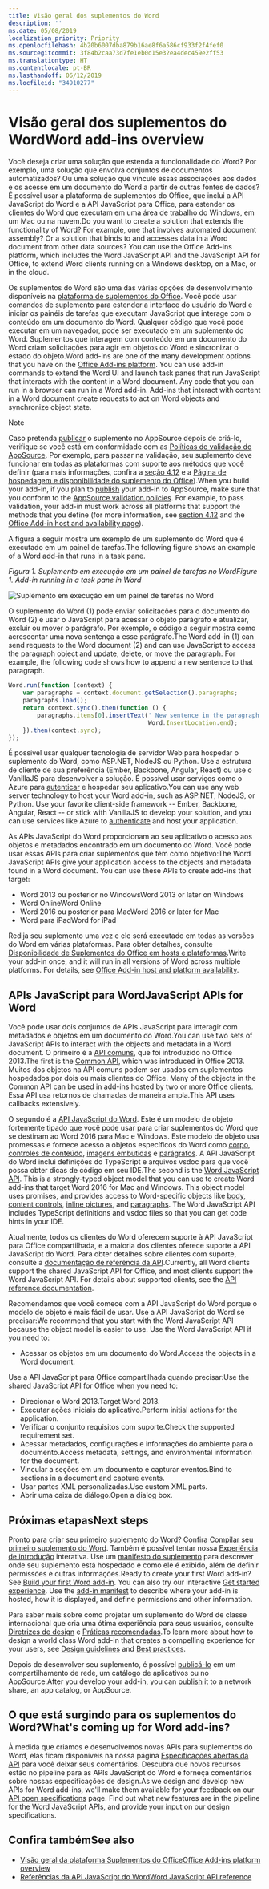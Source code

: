 ```yaml
---
title: Visão geral dos suplementos do Word
description: ''
ms.date: 05/08/2019
localization_priority: Priority
ms.openlocfilehash: 4b20b6007dba879b16ae8f6a586cf933f2f4fef0
ms.sourcegitcommit: 3f84b2caa73d7fe1eb0d15e32ea4dec459e2ff53
ms.translationtype: HT
ms.contentlocale: pt-BR
ms.lasthandoff: 06/12/2019
ms.locfileid: "34910277"
---
```

# <a name="word-add-ins-overview"></a><span data-ttu-id="23005-102">Visão geral dos suplementos do Word</span><span class="sxs-lookup"><span data-stu-id="23005-102">Word add-ins overview</span></span>

<span data-ttu-id="23005-p101">Você deseja criar uma solução que estenda a funcionalidade do Word? Por exemplo, uma solução que envolva conjuntos de documentos automatizados? Ou uma solução que vincule essas associações aos dados e os acesse em um documento do Word a partir de outras fontes de dados? É possível usar a plataforma de suplementos do Office, que inclui a API JavaScript do Word e a API JavaScript para Office, para estender os clientes do Word que executam em uma área de trabalho do Windows, em um Mac ou na nuvem.</span><span class="sxs-lookup"><span data-stu-id="23005-p101">Do you want to create a solution that extends the functionality of Word? For example, one that involves automated document assembly? Or a solution that binds to and accesses data in a Word document from other data sources? You can use the Office Add-ins platform, which includes the Word JavaScript API and the JavaScript API for Office, to extend Word clients running on a Windows desktop, on a Mac, or in the cloud.</span></span>

<span data-ttu-id="23005-p102">Os suplementos do Word são uma das várias opções de desenvolvimento disponíveis na [plataforma de suplementos do Office](../overview/office-add-ins.md). Você pode usar comandos de suplemento para estender a interface do usuário do Word e iniciar os painéis de tarefas que executam JavaScript que interage com o conteúdo em um documento do Word. Qualquer código que você pode executar em um navegador, pode ser executado em um suplemento do Word. Suplementos que interagem com conteúdo em um documento do Word criam solicitações para agir em objetos do Word e sincronizar o estado do objeto.</span><span class="sxs-lookup"><span data-stu-id="23005-p102">Word add-ins are one of the many development options that you have on the [Office Add-ins platform](../overview/office-add-ins.md). You can use add-in commands to extend the Word UI and launch task panes that run JavaScript that interacts with the content in a Word document. Any code that you can run in a browser can run in a Word add-in. Add-ins that interact with content in a Word document create requests to act on Word objects and synchronize object state.</span></span> 

> [!NOTE]
> <span data-ttu-id="23005-p103">Caso pretenda [publicar](../publish/publish.md) o suplemento no AppSource depois de criá-lo, verifique se você está em conformidade com as [Políticas de validação do AppSource](/office/dev/store/validation-policies). Por exemplo, para passar na validação, seu suplemento deve funcionar em todas as plataformas com suporte aos métodos que você definir (para mais informações, confira a [seção 4.12](/office/dev/store/validation-policies#4-apps-and-add-ins-behave-predictably) e a [Página de hospedagem e disponibilidade do suplemento do Office](../overview/office-add-in-availability.md)).</span><span class="sxs-lookup"><span data-stu-id="23005-p103">When you build your add-in, if you plan to [publish](../publish/publish.md) your add-in to AppSource, make sure that you conform to the [AppSource validation policies](/office/dev/store/validation-policies). For example, to pass validation, your add-in must work across all platforms that support the methods that you define (for more information, see [section 4.12](/office/dev/store/validation-policies#4-apps-and-add-ins-behave-predictably) and the [Office Add-in host and availability page](../overview/office-add-in-availability.md)).</span></span>

<span data-ttu-id="23005-113">A figura a seguir mostra um exemplo de um suplemento do Word que é executado em um painel de tarefas.</span><span class="sxs-lookup"><span data-stu-id="23005-113">The following figure shows an example of a Word add-in that runs in a task pane.</span></span>

<span data-ttu-id="23005-114">*Figura 1. Suplemento em execução em um painel de tarefas no Word*</span><span class="sxs-lookup"><span data-stu-id="23005-114">*Figure 1. Add-in running in a task pane in Word*</span></span>

![Suplemento em execução em um painel de tarefas no Word](../images/word-add-in-show-host-client.png)

<span data-ttu-id="23005-p104">O suplemento do Word (1) pode enviar solicitações para o documento do Word (2) e usar o JavaScript para acessar o objeto parágrafo e atualizar, excluir ou mover o parágrafo. Por exemplo, o código a seguir mostra como acrescentar uma nova sentença a esse parágrafo.</span><span class="sxs-lookup"><span data-stu-id="23005-p104">The Word add-in (1) can send requests to the Word document (2) and can use JavaScript to access the paragraph object and update, delete, or move the paragraph. For example, the following code shows how to append a new sentence to that paragraph.</span></span>

```js
Word.run(function (context) {
    var paragraphs = context.document.getSelection().paragraphs;
    paragraphs.load();
    return context.sync().then(function () {
        paragraphs.items[0].insertText(' New sentence in the paragraph.',
                                       Word.InsertLocation.end);
    }).then(context.sync);
});

```

<span data-ttu-id="23005-p105">É possível usar qualquer tecnologia de servidor Web para hospedar o suplemento do Word, como ASP.NET, NodeJS ou Python. Use a estrutura de cliente de sua preferência (Ember, Backbone, Angular, React) ou use o VanillaJS para desenvolver a solução. É possível usar serviços como o Azure para [autenticar](../develop/use-the-oauth-authorization-framework-in-an-office-add-in.md) e hospedar seu aplicativo.</span><span class="sxs-lookup"><span data-stu-id="23005-p105">You can use any web server technology to host your Word add-in, such as ASP.NET, NodeJS, or Python. Use your favorite client-side framework -- Ember, Backbone, Angular, React -- or stick with VanillaJS to develop your solution, and you can use services like Azure to [authenticate](../develop/use-the-oauth-authorization-framework-in-an-office-add-in.md) and host your application.</span></span>

<span data-ttu-id="23005-p106">As APIs JavaScript do Word proporcionam ao seu aplicativo o acesso aos objetos e metadados encontrado em um documento do Word. Você pode usar essas APIs para criar suplementos que têm como objetivo:</span><span class="sxs-lookup"><span data-stu-id="23005-p106">The Word JavaScript APIs give your application access to the objects and metadata found in a Word document. You can use these APIs to create add-ins that target:</span></span>

* <span data-ttu-id="23005-122">Word 2013 ou posterior no Windows</span><span class="sxs-lookup"><span data-stu-id="23005-122">Word 2013 or later on Windows</span></span>
* <span data-ttu-id="23005-123">Word Online</span><span class="sxs-lookup"><span data-stu-id="23005-123">Word Online</span></span>
* <span data-ttu-id="23005-124">Word 2016 ou posterior para Mac</span><span class="sxs-lookup"><span data-stu-id="23005-124">Word 2016 or later for Mac</span></span>
* <span data-ttu-id="23005-125">Word para iPad</span><span class="sxs-lookup"><span data-stu-id="23005-125">Word for iPad</span></span>

<span data-ttu-id="23005-p107">Redija seu suplemento uma vez e ele será executado em todas as versões do Word em várias plataformas. Para obter detalhes, consulte [Disponibilidade de Suplementos do Office em hosts e plataformas](../overview/office-add-in-availability.md).</span><span class="sxs-lookup"><span data-stu-id="23005-p107">Write your add-in once, and it will run in all versions of Word across multiple platforms. For details, see [Office Add-in host and platform availability](../overview/office-add-in-availability.md).</span></span>

## <a name="javascript-apis-for-word"></a><span data-ttu-id="23005-128">APIs JavaScript para Word</span><span class="sxs-lookup"><span data-stu-id="23005-128">JavaScript APIs for Word</span></span>

<span data-ttu-id="23005-129">Você pode usar dois conjuntos de APIs JavaScript para interagir com metadados e objetos em um documento do Word.</span><span class="sxs-lookup"><span data-stu-id="23005-129">You can use two sets of JavaScript APIs to interact with the objects and metadata in a Word document.</span></span> <span data-ttu-id="23005-130">O primeiro é a [API comuns](../reference/javascript-api-for-office.md), que foi introduzido no Office 2013.</span><span class="sxs-lookup"><span data-stu-id="23005-130">The first is the [Common API](../reference/javascript-api-for-office.md), which was introduced in Office 2013.</span></span> <span data-ttu-id="23005-131">Muitos dos objetos na API comuns podem ser usados em suplementos hospedados por dois ou mais clientes do Office. </span><span class="sxs-lookup"><span data-stu-id="23005-131">Many of the objects in the Common API can be used in add-ins hosted by two or more Office clients.</span></span> <span data-ttu-id="23005-132">Essa API usa retornos de chamadas de maneira ampla.</span><span class="sxs-lookup"><span data-stu-id="23005-132">This API uses callbacks extensively.</span></span>

<span data-ttu-id="23005-p109">O segundo é a [API JavaScript do Word](../reference/overview/word-add-ins-reference-overview.md). Este é um modelo de objeto fortemente tipado que você pode usar para criar suplementos do Word que se destinam ao Word 2016 para Mac e Windows. Este modelo de objeto usa promessas e fornece acesso a objetos específicos do Word como [corpo](/javascript/api/word/word.body), [controles de conteúdo](/javascript/api/word/word.contentcontrol), [imagens embutidas](/javascript/api/word/word.inlinepicture) e [parágrafos](/javascript/api/word/word.paragraph). A API JavaScript do Word inclui definições do TypeScript e arquivos vsdoc para que você possa obter dicas de código em seu IDE.</span><span class="sxs-lookup"><span data-stu-id="23005-p109">The second is the [Word JavaScript API](../reference/overview/word-add-ins-reference-overview.md). This is a strongly-typed object model that you can use to create Word add-ins that target Word 2016 for Mac and Windows. This object model uses promises, and provides access to Word-specific objects like [body](/javascript/api/word/word.body), [content controls](/javascript/api/word/word.contentcontrol), [inline pictures](/javascript/api/word/word.inlinepicture), and [paragraphs](/javascript/api/word/word.paragraph). The Word JavaScript API includes TypeScript definitions and vsdoc files so that you can get code hints in your IDE.</span></span>

<span data-ttu-id="23005-p110">Atualmente, todos os clientes do Word oferecem suporte à API JavaScript para Office compartilhada, e a maioria dos clientes oferece suporte à API JavaScript do Word. Para obter detalhes sobre clientes com suporte, consulte a [documentação de referência da API](/office/dev/add-ins/reference/javascript-api-for-office?product=word).</span><span class="sxs-lookup"><span data-stu-id="23005-p110">Currently, all Word clients support the shared JavaScript API for Office, and most clients support the Word JavaScript API. For details about supported clients, see the [API reference documentation](/office/dev/add-ins/reference/javascript-api-for-office?product=word).</span></span>

<span data-ttu-id="23005-p111">Recomendamos que você comece com a API JavaScript do Word porque o modelo de objeto é mais fácil de usar. Use a API JavaScript do Word se precisar:</span><span class="sxs-lookup"><span data-stu-id="23005-p111">We recommend that you start with the Word JavaScript API because the object model is easier to use. Use the Word JavaScript API if you need to:</span></span>

* <span data-ttu-id="23005-141">Acessar os objetos em um documento do Word.</span><span class="sxs-lookup"><span data-stu-id="23005-141">Access the objects in a Word document.</span></span>

<span data-ttu-id="23005-142">Use a API JavaScript para Office compartilhada quando precisar:</span><span class="sxs-lookup"><span data-stu-id="23005-142">Use the shared JavaScript API for Office when you need to:</span></span>

* <span data-ttu-id="23005-143">Direcionar o Word 2013.</span><span class="sxs-lookup"><span data-stu-id="23005-143">Target Word 2013.</span></span>
* <span data-ttu-id="23005-144">Executar ações iniciais do aplicativo.</span><span class="sxs-lookup"><span data-stu-id="23005-144">Perform initial actions for the application.</span></span>
* <span data-ttu-id="23005-145">Verificar o conjunto requisitos com suporte.</span><span class="sxs-lookup"><span data-stu-id="23005-145">Check the supported requirement set.</span></span>
* <span data-ttu-id="23005-146">Acessar metadados, configurações e informações do ambiente para o documento.</span><span class="sxs-lookup"><span data-stu-id="23005-146">Access metadata, settings, and environmental information for the document.</span></span>
* <span data-ttu-id="23005-147">Vincular a seções em um documento e capturar eventos.</span><span class="sxs-lookup"><span data-stu-id="23005-147">Bind to sections in a document and capture events.</span></span>
* <span data-ttu-id="23005-148">Usar partes XML personalizadas.</span><span class="sxs-lookup"><span data-stu-id="23005-148">Use custom XML parts.</span></span>
* <span data-ttu-id="23005-149">Abrir uma caixa de diálogo.</span><span class="sxs-lookup"><span data-stu-id="23005-149">Open a dialog box.</span></span>

## <a name="next-steps"></a><span data-ttu-id="23005-150">Próximas etapas</span><span class="sxs-lookup"><span data-stu-id="23005-150">Next steps</span></span>

<span data-ttu-id="23005-p112">Pronto para criar seu primeiro suplemento do Word? Confira [Compilar seu primeiro suplemento do Word](word-add-ins.md). Também é possível tentar nossa [Experiência de introdução](/office/dev/add-ins/?product=Word) interativa. Use um [manifesto do suplemento](../develop/add-in-manifests.md) para descrever onde seu suplemento está hospedado e como ele é exibido, além de definir permissões e outras informações.</span><span class="sxs-lookup"><span data-stu-id="23005-p112">Ready to create your first Word add-in? See [Build your first Word add-in](word-add-ins.md). You can also try our interactive [Get started experience](/office/dev/add-ins/?product=Word). Use the [add-in manifest](../develop/add-in-manifests.md) to describe where your add-in is hosted, how it is displayed, and define permissions and other information.</span></span>

<span data-ttu-id="23005-155">Para saber mais sobre como projetar um suplemento do Word de classe internacional que cria uma ótima experiência para seus usuários, consulte [Diretrizes de design](../design/add-in-design.md) e [Práticas recomendadas](../concepts/add-in-development-best-practices.md).</span><span class="sxs-lookup"><span data-stu-id="23005-155">To learn more about how to design a world class Word add-in that creates a compelling experience for your users, see [Design guidelines](../design/add-in-design.md) and [Best practices](../concepts/add-in-development-best-practices.md).</span></span>

<span data-ttu-id="23005-156">Depois de desenvolver seu suplemento, é possível [publicá-lo](../publish/publish.md) em um compartilhamento de rede, um catálogo de aplicativos ou no AppSource.</span><span class="sxs-lookup"><span data-stu-id="23005-156">After you develop your add-in, you can [publish](../publish/publish.md) it to a network share, an app catalog, or AppSource.</span></span>

## <a name="whats-coming-up-for-word-add-ins"></a><span data-ttu-id="23005-157">O que está surgindo para os suplementos do Word?</span><span class="sxs-lookup"><span data-stu-id="23005-157">What's coming up for Word add-ins?</span></span>

<span data-ttu-id="23005-p113">À medida que criamos e desenvolvemos novas APIs para suplementos do Word, elas ficam disponíveis na nossa página [Especificações abertas da API](/office/dev/add-ins/reference/openspec/openspec) para você deixar seus comentários. Descubra que novos recursos estão no pipeline para as APIs JavaScript do Word e forneça comentários sobre nossas especificações de design.</span><span class="sxs-lookup"><span data-stu-id="23005-p113">As we design and develop new APIs for Word add-ins, we'll make them available for your feedback on our [API open specifications](/office/dev/add-ins/reference/openspec/openspec) page. Find out what new features are in the pipeline for the Word JavaScript APIs, and provide your input on our design specifications.</span></span>

## <a name="see-also"></a><span data-ttu-id="23005-160">Confira também</span><span class="sxs-lookup"><span data-stu-id="23005-160">See also</span></span>

* [<span data-ttu-id="23005-161">Visão geral da plataforma Suplementos do Office</span><span class="sxs-lookup"><span data-stu-id="23005-161">Office Add-ins platform overview</span></span>](../overview/office-add-ins.md)
* [<span data-ttu-id="23005-162">Referências da API JavaScript do Word</span><span class="sxs-lookup"><span data-stu-id="23005-162">Word JavaScript API reference</span></span>](/office/dev/add-ins/reference/overview/word-add-ins-reference-overview)
